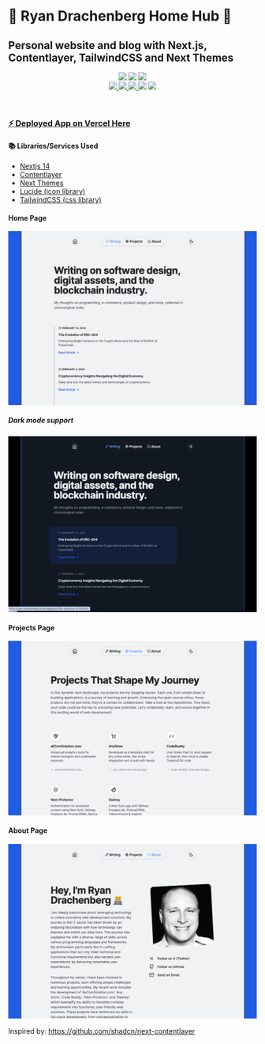 # 🏡 Ryan Drachenberg Home Hub 🏡

## Personal website and blog with Next.js, Contentlayer, TailwindCSS and Next Themes

<p align='center'>
    <img src='https://img.shields.io/badge/MDX-50.5%25-brightgreen?style=plastic&logo=markdown'>
    <img src='https://img.shields.io/badge/TypeScript-42.1%25-blue?style=plascit&logo=typescript&logoColor=blue'>
    <a href='https://github.com/rdrachenberg'>
        <img src='https://img.shields.io/badge/Node%20-.js-success?style=plastic&logo=Node.js&logoColor=success'>
        <br>
        <img src='https://img.shields.io/badge/React%20-18-informational?style=plastic&logo=React&logoColor=#61DAFB'>
    </a>
    <a href='https://github.com/rdrachenberg'>
        <img src='https://img.shields.io/badge/Next%20-.js-success?style=plastic&logo=next.js&logoColor=white'>
    </a>
    <a href='https://github.com/rdrachenberg'>
        <img src='https://img.shields.io/badge/Made%20by-rDrachenberg-blue?style=plastic&logo=visual-studio-code&logoColor=blue'>
    </a> 
    <img src= 'https://img.shields.io/github/issues/rdrachenberg/ryan-react-app?style=plastic' />
    <a href='mailto:RyanDrachenberg@gmail.com'>
        <img src='https://img.shields.io/badge/Ask%20me-anything-1abc9c.svg?logo=minutemailer&logoColor=#29B99B'>
    </a>
</p>
</br>


### [⚡️ Deployed App on Vercel Here](https://ryan-drachenberg.vercel.app/)

#### 📚 Libraries/Services Used

- [Nextjs 14](https://nextjs.org)
- [Contentlayer](https://contentlayer.dev)
- [Next Themes](https://www.npmjs.com/package/next-themes?activeTab=readme)
- [Lucide (icon library)](https://lucide.dev)
- [TailwindCSS (css library)](https://tailwindcss.com)


####  Home Page 
<p align='center'>
 <img src='https://github.com/rdrachenberg/ryan-react-app/blob/main/assets/ryan-drachenberg-home-light.png?raw=true'>
</p>

##### Dark mode support
<p align='center'>
 <img src='https://github.com/rdrachenberg/ryan-react-app/blob/main/assets/ryan-drachenberg-home-dark.png?raw=true'>
</p>

#### Projects Page 
<p align='center'>
 <img src='https://github.com/rdrachenberg/ryan-react-app/blob/main/assets/ryan-drachenberg-projects.png?raw=true'>
</p>

#### About Page 
<p align='center'>
 <img src='https://github.com/rdrachenberg/ryan-react-app/blob/main/assets/ryan-drachenberg-about.png?raw=true'>
</p>


Inspired by: https://github.com/shadcn/next-contentlayer

